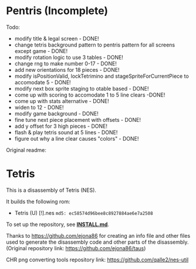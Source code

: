 # Pentris (Incomplete)

Todo:

* modify title & legal screen - DONE!
* change tetris background pattern to pentris pattern for all screens except game - DONE!
* modify rotation logic to use 3 tables - DONE!
* change rng to make number 0-17 - DONE!
* add new orientations for 18 pieces - DONE!
* modify isPositionValid, lockTetrimino and stageSpriteForCurrentPiece to accomodate 5 - DONE!
* modify next box sprite staging to otable based - DONE!
* come up with scoring to accomodate 1 to 5 line clears -DONE!
* come up with stats alternative - DONE!
* widen to 12 - DONE!
* modify game background - DONE!
* fine tune next piece placement with offsets - DONE!
* add y offset for 3 high pieces - DONE!
* flash & play tetris sound at 5 lines - DONE!
* figure out why a line clear causes "colors" - DONE!


Original readme:
# Tetris

This is a disassembly of Tetris (NES).

It builds the following rom:

* Tetris (U) [!].nes `md5: ec58574d96bee8c8927884ae6e7a2508`

To set up the repository, see [**INSTALL.md**](INSTALL.md).


Thanks to https://github.com/ejona86 for creating an info file and other files used to generate the disassembly code and other parts of the disassembly. (Original repository link:  https://github.com/ejona86/taus)

CHR png converting tools repository link: https://github.com/qalle2/nes-util
